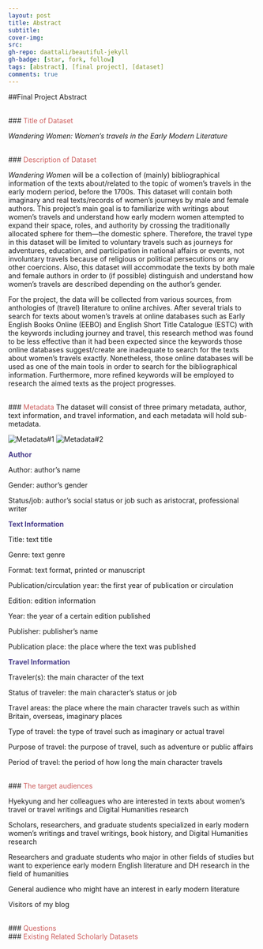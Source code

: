 ```yaml
---
layout: post
title: Abstract
subtitle:
cover-img:
src:
gh-repo: daattali/beautiful-jekyll
gh-badge: [star, fork, follow]
tags: [abstract], [final project], [dataset]
comments: true
---
```

##Final Project Abstract

<br/>
### <span style="color: indianred;">Title of Dataset</span>

*Wandering Women: Women’s travels in the Early Modern Literature*

<br/>
### <span style="color: indianred;">Description of Dataset</span>

*Wandering Women* will be a collection of (mainly) bibliographical information of the texts about/related to the topic of women’s travels in the early modern period, before the 1700s. This dataset will contain both imaginary and real texts/records of women’s journeys by male and female authors. This project’s main goal is to familiarize with writings about women’s travels and understand how early modern women attempted to expand their space, roles, and authority by crossing the traditionally allocated sphere for them—the domestic sphere. Therefore, the travel type in this dataset will be limited to voluntary travels such as journeys for adventures, education, and participation in national affairs or events, not involuntary travels because of religious or political persecutions or any other coercions. Also, this dataset will accommodate the texts by both male and female authors in order to (if possible) distinguish and understand how women’s travels are described depending on the author’s gender.

For the project, the data will be collected from various sources, from anthologies of (travel) literature to online archives. After several trials to search for texts about women’s travels at online databases such as Early English Books Online (EEBO) and English Short Title Catalogue (ESTC) with the keywords including journey and travel, this research method was found to be less effective than it had been expected since the keywords those online databases suggest/create are inadequate to search for the texts about women’s travels exactly. Nonetheless, those online databases will be used as one of the main tools in order to search for the bibliographical information. Furthermore, more refined keywords will be employed to research the aimed texts as the project progresses.

<br/>
### <span style="color: indianred;">Metadata</span>
The dataset will consist of three primary metadata, author, text information, and travel information, and each metadata will hold sub-metadata.

![Metadata#1](assets/img/WWscreenshot#1.png)
![Metadata#2](assets/WWscreenshot#2.png)

**<span style="color: darkslateblue;">Author</span>**

Author: author’s name

Gender: author’s gender

Status/job: author’s social status or job such as aristocrat, professional writer

**<span style="color: darkslateblue;">Text Information</span>**

Title: text title

Genre: text genre

Format: text format, printed or manuscript

Publication/circulation year: the first year of publication or circulation

Edition: edition information

Year: the year of a certain edition published

Publisher: publisher’s name

Publication place: the place where the text was published

**<span style="color: darkslateblue;">Travel Information</span>**

Traveler(s): the main character of the text

Status of traveler: the main character’s status or job

Travel areas: the place where the main character travels such as within Britain, overseas, imaginary places

Type of travel: the type of travel such as imaginary or actual travel

Purpose of travel: the purpose of travel, such as adventure or public affairs

Period of travel: the period of how long the main character travels

<br/>
### <span style="color: indianred;">The target audiences</span>

Hyekyung and her colleagues who are interested in texts about women’s travel or travel writings and Digital Humanities research

Scholars, researchers, and graduate students specialized in early modern women’s writings and travel writings, book history, and Digital Humanities research

Researchers and graduate students who major in other fields of studies but want to experience early modern English literature and DH research in the field of humanities

General audience who might have an interest in early modern literature

Visitors of my blog

<br/>
### <span style="color: indianred;">Questions</span>


<br/>
### <span style="color: indianred;"> Existing Related Scholarly Datasets</span>

